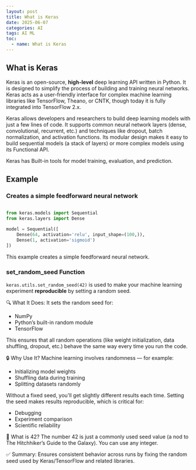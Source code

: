 ```yaml
---
layout: post
title: What is Keras 
date: 2025-06-07
categories: AI
tags: AI ML
toc: 
  - name: What is Keras
---
```


## What is Keras

Keras is an open-source, **high-level** deep learning API written in Python. It is designed to simplify the process of building and training neural networks. Keras acts as a user-friendly interface for complex machine learning libraries like TensorFlow, Theano, or CNTK, though today it is fully integrated into TensorFlow 2.x.

Keras allows developers and researchers to build deep learning models with just a few lines of code. It supports common neural network layers (dense, convolutional, recurrent, etc.) and techniques like dropout, batch normalization, and activation functions. Its modular design makes it easy to build sequential models (a stack of layers) or more complex models using its Functional API.

Keras has Built-in tools for model training, evaluation, and prediction.

## Example

### Creates a simple feedforward neural network

```python

from keras.models import Sequential
from keras.layers import Dense

model = Sequential([
    Dense(64, activation='relu', input_shape=(100,)),
    Dense(1, activation='sigmoid')
])
```

This example creates a simple feedforward neural network.

### set_random_seed Function

`keras.utils.set_random_seed(42)`
is used to make your machine learning experiment **reproducible** by setting a random seed.

🔍 What It Does:
It sets the random seed for:
- NumPy
- Python’s built-in random module
- TensorFlow

This ensures that all random operations (like weight initialization, data shuffling, dropout, etc.) behave the same way every time you run the code.

🔒 Why Use It?
Machine learning involves randomness — for example:
- Initializing model weights
- Shuffling data during training
- Splitting datasets randomly

Without a fixed seed, you'll get slightly different results each time. Setting the seed makes results reproducible, which is critical for:
- Debugging
- Experiment comparison
- Scientific reliability

🧠 What is 42?
The number 42 is just a commonly used seed value (a nod to The Hitchhiker’s Guide to the Galaxy).
You can use any integer.

✅ Summary: Ensures consistent behavior across runs by fixing the random seed used by Keras/TensorFlow and related libraries.